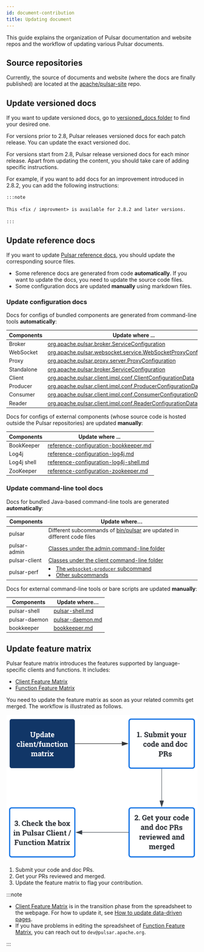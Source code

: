 ```yaml
---
id: document-contribution
title: Updating document
---
```


This guide explains the organization of Pulsar documentation and website repos and the workflow of updating various Pulsar documents.

## Source repositories

Currently, the source of documents and website (where the docs are finally published) are located at the [apache/pulsar-site](https://github.com/apache/pulsar-site) repo.

## Update versioned docs

If you want to update versioned docs, go to [versioned_docs folder](https://github.com/apache/pulsar-site/tree/main/versioned_docs) to find your desired one.

For versions prior to 2.8, Pulsar releases versioned docs for each patch release. You can update the exact versioned doc.

For versions start from 2.8, Pulsar release versioned docs for each minor release. Apart from updating the content, you should take care of adding specific instructions.

For example, if you want to add docs for an improvement introduced in 2.8.2, you can add the following instructions:

```
:::note

This <fix / improvment> is available for 2.8.2 and later versions.

:::
```

## Update reference docs

If you want to update [Pulsar reference docs](pathname:///reference/), you should update the corresponding source files.

* Some reference docs are generated from code **automatically**. If you want to update the docs, you need to update the source code files.
* Some configuration docs are updated **manually** using markdown files.

### Update configuration docs

Docs for configs of bundled components are generated from command-line tools **automatically**:

| Components | Update where ...                                                                                                                                                                                                    |
|------------|---------------------------------------------------------------------------------------------------------------------------------------------------------------------------------------------------------------------|
| Broker     | [org.apache.pulsar.broker.ServiceConfiguration](https://github.com/apache/pulsar/blob/master/pulsar-broker-common/src/main/java/org/apache/pulsar/broker/ServiceConfiguration.java)                                 |
| WebSocket  | [org.apache.pulsar.websocket.service.WebSocketProxyConfiguration](https://github.com/apache/pulsar/blob/master/pulsar-websocket/src/main/java/org/apache/pulsar/websocket/service/WebSocketProxyConfiguration.java) |
| Proxy      | [org.apache.pulsar.proxy.server.ProxyConfiguration](https://github.com/apache/pulsar/blob/master/pulsar-proxy/src/main/java/org/apache/pulsar/proxy/server/ProxyConfiguration.java)                                 |
| Standalone | [org.apache.pulsar.broker.ServiceConfiguration](https://github.com/apache/pulsar/blob/master/pulsar-broker-common/src/main/java/org/apache/pulsar/broker/ServiceConfiguration.java)                                 |
| Client     | [org.apache.pulsar.client.impl.conf.ClientConfigurationData](https://github.com/apache/pulsar/blob/master/pulsar-client/src/main/java/org/apache/pulsar/client/impl/conf/ClientConfigurationData.java)              |
| Producer   | [org.apache.pulsar.client.impl.conf.ProducerConfigurationData](https://github.com/apache/pulsar/blob/master/pulsar-client/src/main/java/org/apache/pulsar/client/impl/conf/ProducerConfigurationData.java)          |
| Consumer   | [org.apache.pulsar.client.impl.conf.ConsumerConfigurationData](https://github.com/apache/pulsar/blob/master/pulsar-client/src/main/java/org/apache/pulsar/client/impl/conf/ConsumerConfigurationData.java)          |
| Reader     | [org.apache.pulsar.client.impl.conf.ReaderConfigurationData](https://github.com/apache/pulsar/blob/master/pulsar-client/src/main/java/org/apache/pulsar/client/impl/conf/ReaderConfigurationData.java)              |

Docs for configs of external components (whose source code is hosted outside the Pulsar repositories) are updated **manually**:

| Components  | Update where ...                                                                                                                                              |
|-------------|---------------------------------------------------------------------------------------------------------------------------------------------------------------|
| BookKeeper  | [reference-configuration-bookkeeper.md](https://github.com/apache/pulsar-site/blob/main/static/reference/next/config/reference-configuration-bookkeeper.md)   |
| Log4j       | [reference-configuration-log4j.md](https://github.com/apache/pulsar-site/blob/main/static/reference/next/config/reference-configuration-log4j.md)             |
| Log4j shell | [reference-configuration-log4j-shell.md](https://github.com/apache/pulsar-site/blob/main/static/reference/next/config/reference-configuration-log4j-shell.md) |
| ZooKeeper   | [reference-configuration-zookeeper.md](https://github.com/apache/pulsar-site/blob/main/static/reference/next/config/reference-configuration-zookeeper.md)     |

### Update command-line tool docs

Docs for bundled Java-based command-line tools are generated **automatically**:

| Components    | Update where…                                                                                                                                                                                                                                                                                             |
|---------------|-----------------------------------------------------------------------------------------------------------------------------------------------------------------------------------------------------------------------------------------------------------------------------------------------------------|
| pulsar        | Different subcommands of [bin/pulsar](https://github.com/apache/pulsar/blob/master/bin/pulsar) are updated in different code files                                                                                                                                                                        |
| pulsar-admin  | [Classes under the admin command-line folder](https://github.com/apache/pulsar/tree/master/pulsar-client-tools/src/main/java/org/apache/pulsar/admin/cli)                                                                                                                                                 |
| pulsar-client | [Classes under the client command-line folder](https://github.com/apache/pulsar/tree/master/pulsar-client-tools/src/main/java/org/apache/pulsar/client/cli)                                                                                                                                               |
| pulsar-perf   | <li>[The `websocket-producer` subcommand](https://github.com/apache/pulsar/tree/master/pulsar-testclient/src/main/java/org/apache/pulsar/proxy/socket/client)</li><li>[Other subcommands](https://github.com/apache/pulsar/tree/master/pulsar-testclient/src/main/java/org/apache/pulsar/testclient)</li> |

Docs for external command-line tools or bare scripts are updated **manually**:

| Components    | Update where…                                                                                                            |
|---------------|--------------------------------------------------------------------------------------------------------------------------|
| pulsar-shell  | [pulsar-shell.md](https://github.com/apache/pulsar-site/blob/main/static/reference/next/pulsar-shell/pulsar-shell.md)    |
| pulsar-daemon | [pulsar-daemon.md](https://github.com/apache/pulsar-site/blob/main/static/reference/next/pulsar-daemon/pulsar-daemon.md) |
| bookkeeper    | [bookkeeper.md](https://github.com/apache/pulsar-site/blob/main/static/reference/next/bookkeeper/bookkeeper.md)          |

## Update feature matrix

Pulsar feature matrix introduces the features supported by language-specific clients and functions. It includes:
* [Client Feature Matrix](pathname:///client-feature-matrix)
* [Function Feature Matrix](https://docs.google.com/spreadsheets/d/1YHYTkIXR8-Ql103u-IMI18TXLlGStK8uJjDsOOA0T20/edit#gid=328808194)

You need to update the feature matrix as soon as your related commits get merged. The workflow is illustrated as follows.

![Client Feature Matrix Workflow](media/client-matrix-workflow.png)

1. Submit your code and doc PRs.
2. Get your PRs reviewed and merged.
3. Update the feature matrix to flag your contribution.

:::note

* [Client Feature Matrix](pathname:///client-feature-matrix) is in the transition phase from the spreadsheet to the webpage. For how to update it, see [How to update data-driven pages](site-intro.md#how-to-update-data-driven-pages).
* If you have problems in editing the spreadsheet of [Function Feature Matrix](https://docs.google.com/spreadsheets/d/1YHYTkIXR8-Ql103u-IMI18TXLlGStK8uJjDsOOA0T20/edit#gid=328808194), you can reach out to `dev@pulsar.apache.org`.

:::